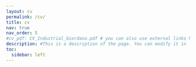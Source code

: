 ```yaml
---
layout: cv
permalink: /cv/
title: cv
nav: true
nav_order: 5
#cv_pdf: CV_Industrial_Giordano.pdf # you can also use external links here
description: #This is a description of the page. You can modify it in '_pages/cv.md'. You can also change or remove the top pdf download button.
toc:
  sidebar: left
---
```


